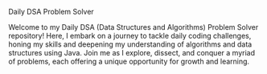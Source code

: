 Daily DSA Problem Solver

Welcome to my Daily DSA (Data Structures and Algorithms) Problem Solver repository! Here, I embark on a journey to tackle daily coding challenges, honing my skills and deepening my understanding of algorithms and data structures using Java. Join me as I explore, dissect, and conquer a myriad of problems, each offering a unique opportunity for growth and learning.
